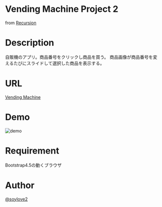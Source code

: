 # Vending Machine Project 2
from [Recursion](https://recursionist.io/)

# Description
自販機のアプリ。商品番号をクリックし商品を買う。
商品画像が商品番号を変えるたびにスライドして選択した商品を表示する。

# URL
[Vending Machine]()

# Demo
![demo]()

# Requirement
Bootstrap4.5の動くブラウザ

# Author
[@soylove2](https://twitter.com/soylove2)
